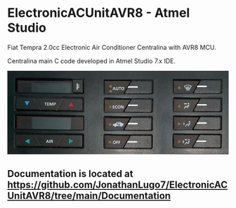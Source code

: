 # ElectronicACUnitAVR8 - Atmel Studio

Fiat Tempra 2.0cc Electronic Air Conditioner Centralina with AVR8 MCU.  

Centralina main C code developed in Atmel Studio 7.x IDE.  

![ElectronicACUnitAVR8](../Documentation/img/Unit.jpg)  

## Documentation is located at <https://github.com/JonathanLugo7/ElectronicACUnitAVR8/tree/main/Documentation>
